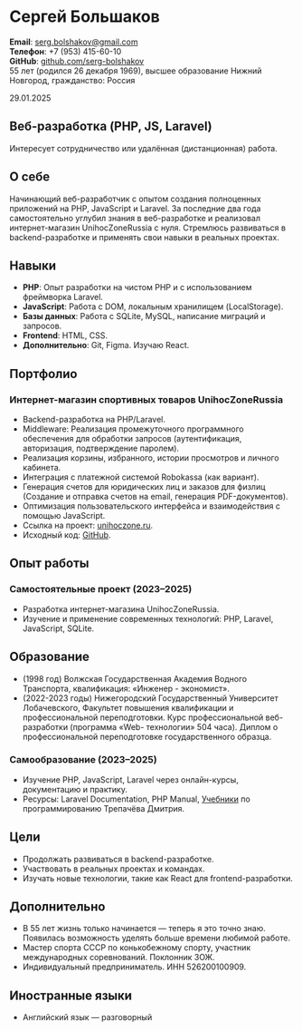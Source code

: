 # Сергей Большаков
**Email**: serg.bolshakov@gmail.com  
**Телефон**: +7 (953) 415-60-10  
**GitHub**: [github.com/serg-bolshakov](https://github.com/serg-bolshakov)  
55 лет (родился 26 декабря 1969), высшее образование
Нижний Новгород, гражданство: Россия

29.01.2025

## Веб-разработка (PHP, JS, Laravel)
Интересует сотрудничество или удалённая (дистанционная) работа.  

## О себе
Начинающий веб-разработчик с опытом создания полноценных приложений на PHP, JavaScript и Laravel.  За последние два года самостоятельно углубил знания в веб-разработке и реализовал интернет-магазин UnihocZoneRussia с нуля. Стремлюсь развиваться в backend-разработке и применять свои навыки в реальных проектах. 

## Навыки
- **PHP**: Опыт разработки на чистом PHP и с использованием фреймворка Laravel.
- **JavaScript**: Работа с DOM, локальным хранилищем (LocalStorage).
- **Базы данных**: Работа с SQLite, MySQL, написание миграций и запросов.
- **Frontend**: HTML, CSS.
- **Дополнительно**: Git, Figma. Изучаю React.

## Портфолио
### Интернет-магазин спортивных товаров UnihocZoneRussia
- Backend-разработка на PHP/Laravel.
- Middleware: Реализация промежуточного программного обеспечения для обработки запросов (аутентификация, авторизация, подтверждение паролем).
- Реализация корзины, избранного, истории просмотров и личного кабинета.
- Интеграция с платежной системой Robokassa (как вариант).
- Генерация счетов для юридических лиц и заказов для физлиц (Создание и отправка счетов на email, генерация PDF-документов).
- Оптимизация пользовательского интерфейса и взаимодействия с помощью JavaScript.
- Ссылка на проект: [unihoczone.ru](https://unihoczone.ru).
- Исходный код: [GitHub](https://github.com/serg-bolshakov/unihoczone.ru).

## Опыт работы
### Самостоятельные проект (2023–2025)
- Разработка интернет-магазина UnihocZoneRussia.
- Изучение и применение современных технологий: PHP, Laravel, JavaScript, SQLite.

## Образование
- (1998 год) Волжская Государственная Академия Водного Транспорта, квалификация: «Инженер - экономист».
- (2022-2023 годы) Нижегородский Государственный Университет Лобачевского, Факультет повышения квалификации и профессиональной переподготовки. Курс профессиональной веб-разработки (программа «Web-				технологии» 504 часа). Диплом о профессиональной переподготовке государственного образца.
### Самообразование (2023–2025)
- Изучение PHP, JavaScript, Laravel через онлайн-курсы, документацию и практику.
- Ресурсы: Laravel Documentation, PHP Manual, <a href="https://code.mu/ru/">Учебники</a> по программированию Трепачёва Дмитрия.

## Цели
- Продолжать развиваться в backend-разработке.
- Участвовать в реальных проектах и командах.
- Изучать новые технологии, такие как React для frontend-разработки.

## Дополнительно
- В 55 лет жизнь только начинается — теперь я это точно знаю. Появилась возможность уделять больше времени любимой работе.
- Мастер спорта СССР по конькобежному спорту, участник международных соревнований. Поклонник ЗОЖ.
- Индивидуальный предприниматель. ИНН 526200100909. 

## Иностранные языки
- Английский язык — разговорный